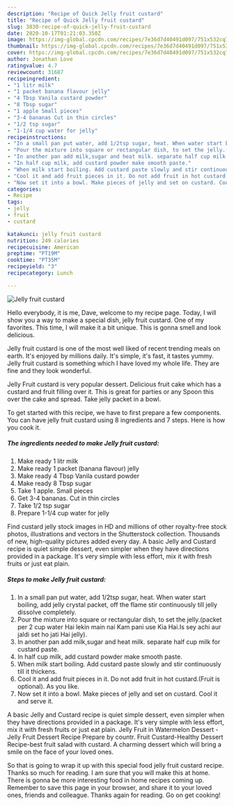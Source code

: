 ```yaml
---
description: "Recipe of Quick Jelly fruit custard"
title: "Recipe of Quick Jelly fruit custard"
slug: 3830-recipe-of-quick-jelly-fruit-custard
date: 2020-10-17T01:21:03.350Z
image: https://img-global.cpcdn.com/recipes/7e36d7d40491d097/751x532cq70/jelly-fruit-custard-recipe-main-photo.jpg
thumbnail: https://img-global.cpcdn.com/recipes/7e36d7d40491d097/751x532cq70/jelly-fruit-custard-recipe-main-photo.jpg
cover: https://img-global.cpcdn.com/recipes/7e36d7d40491d097/751x532cq70/jelly-fruit-custard-recipe-main-photo.jpg
author: Jonathan Love
ratingvalue: 4.7
reviewcount: 31687
recipeingredient:
- "1 litr milk"
- "1 packet banana flavour jelly"
- "4 Tbsp Vanila custard powder"
- "8 Tbsp sugar"
- "1 apple Small pieces"
- "3-4 bananas Cut in thin circles"
- "1/2 tsp sugar"
- "1-1/4 cup water for jelly"
recipeinstructions:
- "In a small pan put water, add 1/2tsp sugar, heat. When water start boiling, add jelly crystal packet, off the flame stir continuously till jelly dissolve completely."
- "Pour the mixture into square or rectangular dish, to set the jelly.(packet per 2 cup water Hai lekin main nai Kam pani use Kia Hai.Is sey achi aur jaldi set ho jati Hai jelly)."
- "In another pan add milk,sugar and heat milk. separate half cup milk for custard paste."
- "In half cup milk, add custard powder make smooth paste."
- "When milk start boiling. Add custard paste slowly and stir continuously till it thickens."
- "Cool it and add fruit pieces in it. Do not add fruit in hot custard.(Fruit is optional). As you like."
- "Now set it into a bowl. Make pieces of jelly and set on custard. Cool it and serve it."
categories:
- Recipe
tags:
- jelly
- fruit
- custard

katakunci: jelly fruit custard 
nutrition: 249 calories
recipecuisine: American
preptime: "PT19M"
cooktime: "PT35M"
recipeyield: "3"
recipecategory: Lunch

---
```



![Jelly fruit custard](https://img-global.cpcdn.com/recipes/7e36d7d40491d097/751x532cq70/jelly-fruit-custard-recipe-main-photo.jpg)

Hello everybody, it is me, Dave, welcome to my recipe page. Today, I will show you a way to make a special dish, jelly fruit custard. One of my favorites. This time, I will make it a bit unique. This is gonna smell and look delicious.

Jelly fruit custard is one of the most well liked of recent trending meals on earth. It's enjoyed by millions daily. It's simple, it's fast, it tastes yummy. Jelly fruit custard is something which I have loved my whole life. They are fine and they look wonderful.

Jelly Fruit custard is very popular dessert. Delicious fruit cake which has a custard and fruit filling over it. This is great for parties or any Spoon this over the cake and spread. Take jelly packet in a bowl.


To get started with this recipe, we have to first prepare a few components. You can have jelly fruit custard using 8 ingredients and 7 steps. Here is how you cook it.

<!--inarticleads1-->

##### The ingredients needed to make Jelly fruit custard:

1. Make ready 1 litr milk
1. Make ready 1 packet (banana flavour) jelly
1. Make ready 4 Tbsp Vanila custard powder
1. Make ready 8 Tbsp sugar
1. Take 1 apple. Small pieces
1. Get 3-4 bananas. Cut in thin circles
1. Take 1/2 tsp sugar
1. Prepare 1-1/4 cup water for jelly


Find custard jelly stock images in HD and millions of other royalty-free stock photos, illustrations and vectors in the Shutterstock collection. Thousands of new, high-quality pictures added every day. A basic Jelly and Custard recipe is quiet simple dessert, even simpler when they have directions provided in a package. It&#39;s very simple with less effort, mix it with fresh fruits or just eat plain. 

<!--inarticleads2-->

##### Steps to make Jelly fruit custard:

1. In a small pan put water, add 1/2tsp sugar, heat. When water start boiling, add jelly crystal packet, off the flame stir continuously till jelly dissolve completely.
1. Pour the mixture into square or rectangular dish, to set the jelly.(packet per 2 cup water Hai lekin main nai Kam pani use Kia Hai.Is sey achi aur jaldi set ho jati Hai jelly).
1. In another pan add milk,sugar and heat milk. separate half cup milk for custard paste.
1. In half cup milk, add custard powder make smooth paste.
1. When milk start boiling. Add custard paste slowly and stir continuously till it thickens.
1. Cool it and add fruit pieces in it. Do not add fruit in hot custard.(Fruit is optional). As you like.
1. Now set it into a bowl. Make pieces of jelly and set on custard. Cool it and serve it.


A basic Jelly and Custard recipe is quiet simple dessert, even simpler when they have directions provided in a package. It&#39;s very simple with less effort, mix it with fresh fruits or just eat plain. Jelly Fruit in Watermelon Dessert - Jelly Fruit Dessert Recipe Prepare by countr. Fruit Custard-Healthy Dessert Recipe-best fruit salad with custard. A charming dessert which will bring a smile on the face of your loved ones. 

So that is going to wrap it up with this special food jelly fruit custard recipe. Thanks so much for reading. I am sure that you will make this at home. There is gonna be more interesting food in home recipes coming up. Remember to save this page in your browser, and share it to your loved ones, friends and colleague. Thanks again for reading. Go on get cooking!
